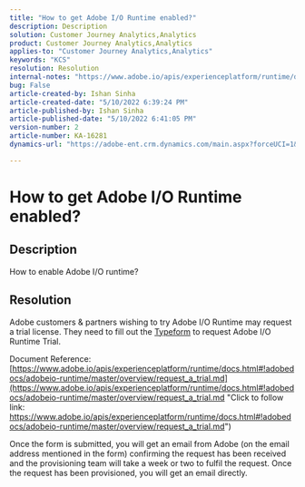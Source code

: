 ```yaml
---
title: "How to get Adobe I/O Runtime enabled?"
description: Description
solution: Customer Journey Analytics,Analytics
product: Customer Journey Analytics,Analytics
applies-to: "Customer Journey Analytics,Analytics"
keywords: "KCS"
resolution: Resolution
internal-notes: "https://www.adobe.io/apis/experienceplatform/runtime/docs.html#!adobedocs/adobeio-runtime/master/README.md"
bug: False
article-created-by: Ishan Sinha
article-created-date: "5/10/2022 6:39:24 PM"
article-published-by: Ishan Sinha
article-published-date: "5/10/2022 6:41:05 PM"
version-number: 2
article-number: KA-16281
dynamics-url: "https://adobe-ent.crm.dynamics.com/main.aspx?forceUCI=1&pagetype=entityrecord&etn=knowledgearticle&id=1ee66c7f-90d0-ec11-a7b5-0022480a8753"

---
```

# How to get Adobe I/O Runtime enabled?

## Description


How to enable Adobe I/O runtime?


## Resolution


Adobe customers & partners wishing to try Adobe I/O Runtime may request a trial license. They need to fill out the [Typeform](https://adobeio.typeform.com/to/RWhT8Y) to request Adobe I/O Runtime Trial.

 Document Reference:
[https://www.adobe.io/apis/experienceplatform/runtime/docs.html#!adobedocs/adobeio-runtime/master/overview/request_a_trial.md](https://www.adobe.io/apis/experienceplatform/runtime/docs.html#!adobedocs/adobeio-runtime/master/overview/request_a_trial.md "Click to follow link: https://www.adobe.io/apis/experienceplatform/runtime/docs.html#!adobedocs/adobeio-runtime/master/overview/request_a_trial.md")

Once the form is submitted, you will get an email from Adobe (on the email address mentioned in the form) confirming the request has been received and the provisioning team will take a week or two to fulfil the request. Once the request has been provisioned, you will get an email directly.
